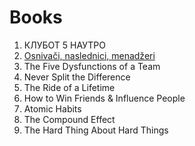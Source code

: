 # Books
1. КЛУБОТ 5 НАУТРО
2. [Osnivači, naslednici, menadžeri](https://github.com/Milancho/Books/wiki/Osnivaci,-Naslednici,-Menadzeri)
3. The Five Dysfunctions of a Team
4. Never Split the Difference
5. The Ride of a Lifetime
6. How to Win Friends & Influence People
7. Atomic Habits
8. The Compound Effect
9. The Hard Thing About Hard Things
